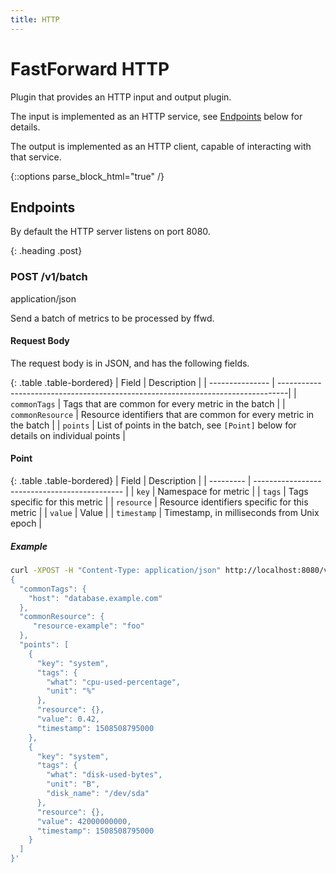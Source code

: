 ```yaml
---
title: HTTP
---
```




# FastForward HTTP

Plugin that provides an HTTP input and output plugin.

The input is implemented as an HTTP service, see [Endpoints](#endpoints) below for details.

The output is implemented as an HTTP client, capable of interacting with that service.

{::options parse_block_html="true" /}
<div class="api-endpoint">

## Endpoints

By default the HTTP server listens on port 8080.

{: .heading .post}
### POST /v1/batch

<span class="content-type">application/json</span>

Send a batch of metrics to be processed by ffwd.

#### Request Body

The request body is in JSON, and has the following fields.

{: .table .table-bordered}
| Field           | Description                                                                     |
| --------------- | --------------------------------------------------------------------------------|
| `commonTags`      | Tags that are common for every metric in the batch                              |
| `commonResource`  | Resource identifiers that are common for every metric in the batch              |
| `points`          | List of points in the batch, see `[Point]` below for details on individual points |

#### Point

{: .table .table-bordered}
| Field     | Description                                   |
| --------- | --------------------------------------------- |
| `key`       | Namespace for metric                          |
| `tags`      | Tags specific for this metric                 |
| `resource`  | Resource identifiers specific for this metric |
| `value`     | Value                                         |
| `timestamp` | Timestamp, in milliseconds from Unix epoch    |


##### Example

```bash
curl -XPOST -H "Content-Type: application/json" http://localhost:8080/v1/batch -d'
{
  "commonTags": {
    "host": "database.example.com"
  },
  "commonResource": {
     "resource-example": "foo"
  },
  "points": [
    {
      "key": "system",
      "tags": {
        "what": "cpu-used-percentage",
        "unit": "%"
      },
      "resource": {},
      "value": 0.42,
      "timestamp": 1508508795000
    },
    {
      "key": "system",
      "tags": {
        "what": "disk-used-bytes",
        "unit": "B",
        "disk_name": "/dev/sda"
      },
      "resource": {},
      "value": 42000000000,
      "timestamp": 1508508795000
    }
  ]
}'
```

</div>
